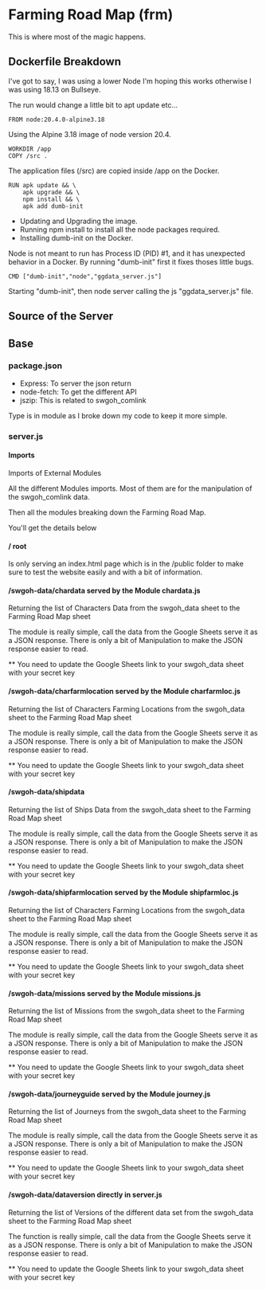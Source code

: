 # Farming Road Map (frm)

This is where most of the magic happens.

## Dockerfile Breakdown

I've got to say, I was using a lower Node I'm hoping this works otherwise I was using 18.13 on Bullseye.

The run would change a little bit to apt update etc...

`FROM node:20.4.0-alpine3.18`

Using the Alpine 3.18 image of node version 20.4.

```
WORKDIR /app
COPY /src .
```
The application files (/src) are copied inside /app on the Docker.

```
RUN apk update && \
    apk upgrade && \
    npm install && \
    apk add dumb-init
```

 - Updating and Upgrading the image.
 - Running npm install to install all the node packages required.
 - Installing dumb-init on the Docker.
 
 Node is not meant to run has Process ID (PID) #1, and it has unexpected behavior in a Docker. By running "dumb-init" first it fixes thoses little bugs.

`CMD ["dumb-init","node","ggdata_server.js"]`

Starting "dumb-init", then node server calling the js "ggdata_server.js" file.

## Source of the Server

## Base

### package.json

 - Express: To server the json return
 - node-fetch: To get the different API
 - jszip: This is related to swgoh_comlink

Type is in module as I broke down my code to keep it more simple.

### server.js

#### Imports

Imports of External Modules

All the different Modules imports. Most of them are for the manipulation of the swgoh_comlink data.

Then all the modules breaking down the Farming Road Map.

You'll get the details below

#### / root

Is only serving an index.html page which is in the /public folder to make sure to test the website easily and with a bit of information.

#### /swgoh-data/chardata served by the Module chardata.js

Returning the list of Characters Data from the swgoh_data sheet to the Farming Road Map sheet

The module is really simple, call the data from the Google Sheets serve it as a JSON response.
There is only a bit of Manipulation to make the JSON response easier to read.

** You need to update the Google Sheets link to your swgoh_data sheet with your secret key

#### /swgoh-data/charfarmlocation served by the Module charfarmloc.js

Returning the list of Characters Farming Locations from the swgoh_data sheet to the Farming Road Map sheet

The module is really simple, call the data from the Google Sheets serve it as a JSON response.
There is only a bit of Manipulation to make the JSON response easier to read.

** You need to update the Google Sheets link to your swgoh_data sheet with your secret key

#### /swgoh-data/shipdata 

Returning the list of Ships Data from the swgoh_data sheet to the Farming Road Map sheet

The module is really simple, call the data from the Google Sheets serve it as a JSON response.
There is only a bit of Manipulation to make the JSON response easier to read.

** You need to update the Google Sheets link to your swgoh_data sheet with your secret key

#### /swgoh-data/shipfarmlocation served by the Module shipfarmloc.js

Returning the list of Characters Farming Locations from the swgoh_data sheet to the Farming Road Map sheet

The module is really simple, call the data from the Google Sheets serve it as a JSON response.
There is only a bit of Manipulation to make the JSON response easier to read.

** You need to update the Google Sheets link to your swgoh_data sheet with your secret key

#### /swgoh-data/missions served by the Module missions.js

Returning the list of Missions from the swgoh_data sheet to the Farming Road Map sheet

The module is really simple, call the data from the Google Sheets serve it as a JSON response.
There is only a bit of Manipulation to make the JSON response easier to read.

** You need to update the Google Sheets link to your swgoh_data sheet with your secret key

#### /swgoh-data/journeyguide served by the Module journey.js

Returning the list of Journeys from the swgoh_data sheet to the Farming Road Map sheet

The module is really simple, call the data from the Google Sheets serve it as a JSON response.
There is only a bit of Manipulation to make the JSON response easier to read.

** You need to update the Google Sheets link to your swgoh_data sheet with your secret key

#### /swgoh-data/dataversion directly in server.js

Returning the list of Versions of the different data set from the swgoh_data sheet to the Farming Road Map sheet

The function is really simple, call the data from the Google Sheets serve it as a JSON response.
There is only a bit of Manipulation to make the JSON response easier to read.

** You need to update the Google Sheets link to your swgoh_data sheet with your secret key
